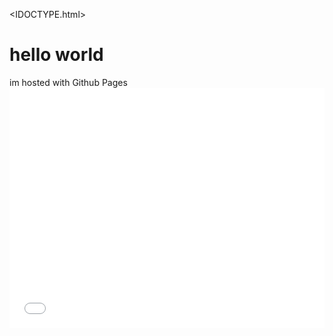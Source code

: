 <IDOCTYPE.html>
<html>
<body>
<h1>hello world</h1>
<p1>im hosted with Github Pages</p1>
<iframe src="//www.pixton.com/embed/pubpukp2" frameborder="0" width="100%" height="384" allowfullscreen></iframe>
</body>
</html> 
